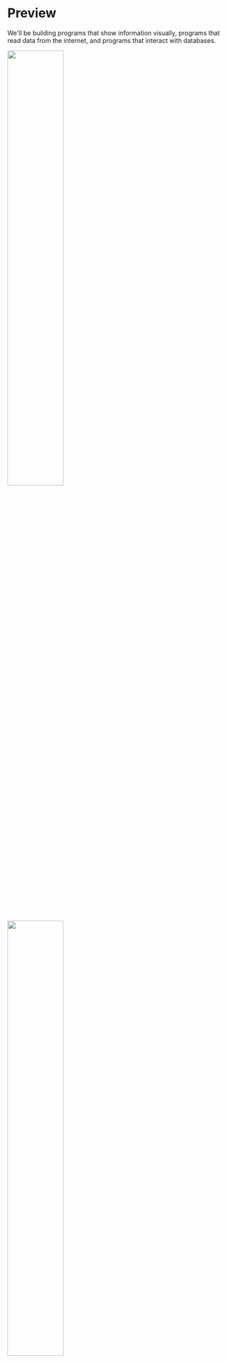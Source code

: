 # Preview

We'll be building programs that show information visually, programs that read data from the internet, and programs that interact with databases. 

<image src="../../images/w1/scatter.png" height="50%" width="50%" style="border:none, border-width: 0, border: 0; box-shadow: 0px 0px;" />

<image src="../../images/w1/server-combined.png" height="50%" width="50%" style="border:none, border-width: 0, border: 0; box-shadow: 0px 0px;" />

<image src="../../images/w1/sqlitebrowser.png" height="50%" width="50%" style="border:none, border-width: 0, border: 0; box-shadow: 0px 0px;" />

We'll learn how to track down errors in our code and how to investigate code that other people have written.

A big part of the course will be something called object-oriented programming - a way to structure your program to make it more organized and easier to change in the future.

<image src="../../images/w1/oop.jpg" height="50%" width="50%" style="border:none, border-width: 0, border: 0; box-shadow: 0px 0px;" />

For our final project we'll write an object-oriented game that can save and resume its progress.

### Details

In this course we'll build off of what we learned in Programming 1. We will use the tools we've learned to build more advanced programs: programs that display information visually, read from the internet, and interact with databases. We'll deepen our knowledge of software fundamentals - learning about object-oriented software, how to recover from errors, and how data is structured. Finally, we will begin to explore the philosophy of writing software. This means going beyond "does my program compute the right thing", but to ask questions like if is the program well-organized, if it will be readable by other programmers, and if it will it be re-usable in other projects.


At the end of the course we will be able to be comfortable writing Python programs to accomplish basic tasks, and to write tests to check that the code is working correctly. We will understand what objects and classes are (in other words, writing object-oriented programs). Along the way we'll pick up tips on how to investigate programs that aren't working correctly, and we'll gain experience reading and understanding code that other people have written. Everything in the course will be truly valuable for doing real-world work in the field.

<image src="../../images/w1/ttt.png" height="50%" width="50%" style="border:none, border-width: 0, border: 0; box-shadow: 0px 0px;" />
